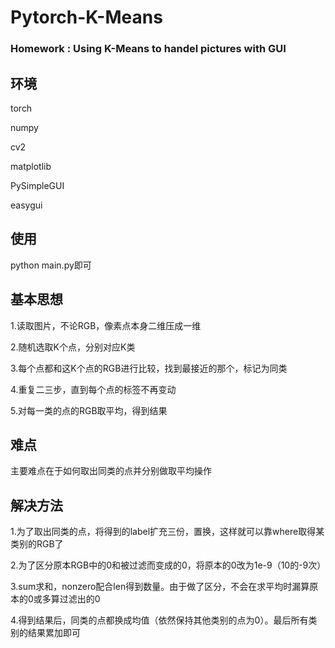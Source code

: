 # Pytorch-K-Means
### Homework : Using K-Means to handel pictures with GUI

## 环境
torch

numpy

cv2

matplotlib

PySimpleGUI

easygui


## 使用
python main.py即可

## 基本思想
1.读取图片，不论RGB，像素点本身二维压成一维

2.随机选取K个点，分别对应K类

3.每个点都和这K个点的RGB进行比较，找到最接近的那个，标记为同类

4.重复二三步，直到每个点的标签不再变动

5.对每一类的点的RGB取平均，得到结果


## 难点
主要难点在于如何取出同类的点并分别做取平均操作

## 解决方法
1.为了取出同类的点，将得到的label扩充三份，置换，这样就可以靠where取得某类别的RGB了

2.为了区分原本RGB中的0和被过滤而变成的0，将原本的0改为1e-9（10的-9次）

3.sum求和，nonzero配合len得到数量。由于做了区分，不会在求平均时漏算原本的0或多算过滤出的0

4.得到结果后，同类的点都换成均值（依然保持其他类别的点为0）。最后所有类别的结果累加即可

